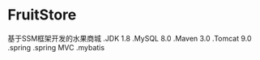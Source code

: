 # FruitStore
基于SSM框架开发的水果商城
.JDK 1.8
.MySQL 8.0
.Maven 3.0
.Tomcat 9.0
.spring
.spring MVC
.mybatis

